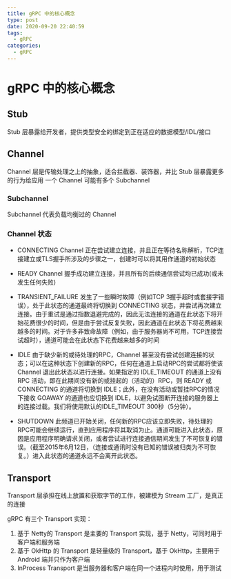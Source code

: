```yaml
---
title: gRPC 中的核心概念
type: post
date: 2020-09-20 22:40:59
tags:
  - gRPC
categories:
  - gRPC
---
```


# gRPC 中的核心概念

## Stub

Stub 层暴露给开发者，提供类型安全的绑定到正在适应的数据模型/IDL/接口

## Channel

Channel 层是传输处理之上的抽象，适合拦截器、装饰器，并比 Stub 层暴露更多的行为给应用
一个 Channel 可能有多个 Subchannel

### Subchannel

Subchannel 代表负载均衡过的 Channel

### Channel 状态

- CONNECTING
  Channel 正在尝试建立连接，并且正在等待名称解析，TCP连接建立或TLS握手所涉及的步骤之一，创建时可以将其用作通道的初始状态

- READY
  Channel 握手成功建立连接，并且所有的后续通信尝试均已成功(或未发生任何失败)

- TRANSIENT_FAILURE
  发生了一些瞬时故障（例如TCP 3握手超时或套接字错误），处于此状态的通道最终将切换到 CONNECTING 状态，并尝试再次建立连接。由于重试是通过指数退避完成的，因此无法连接的通道在此状态下将开始花费很少的时间，但是由于尝试反复失败，因此通道在此状态下将花费越来越多的时间。对于许多非致命故障（例如，由于服务器尚不可用，TCP连接尝试超时），通道可能会在此状态下花费越来越多的时间

- IDLE
  由于缺少新的或待处理的RPC，Channel 甚至没有尝试创建连接的状态；可以在这种状态下创建新的RPC，任何在通道上启动RPC的尝试都将使该 Channel 退出此状态以进行连接。如果指定的 IDLE_TIMEOUT 的通道上没有 RPC 活动，即在此期间没有新的或挂起的（活动的）RPC，则 READY 或 CONNECTING 的通道将切换到 IDLE；此外，在没有活动或暂挂RPC的情况下接收 GOAWAY 的通道也应切换到 IDLE，以避免试图断开连接的服务器上的连接过载。我们将使用默认的IDLE_TIMEOUT 300秒（5分钟）。

- SHUTDOWN
  此频道已开始关闭，任何新的RPC应该立即失败，待处理的RPC可能会继续运行，直到应用程序将其取消为止。通道可能进入此状态，原因是应用程序明确请求关闭，或者尝试进行连接通信期间发生了不可恢复的错误。（截至2015年6月12日，（连接或通讯时没有已知的错误被归类为不可恢复。）进入此状态的通道永远不会离开此状态。

## Transport

Transport 层承担在线上放置和获取字节的工作，被建模为 Stream 工厂，是真正的连接

gRPC 有三个 Transport 实现：

1. 基于 Netty的 Transport 是主要的 Transport 实现，基于 Netty，可同时用于客户端和服务端
2. 基于 OkHttp 的 Transport 是轻量级的 Transport，基于 OkHttp，主要用于 Android 端并只作为客户端
3. InProcess Transport 是当服务器和客户端在同一个进程内时使用，用于测试
